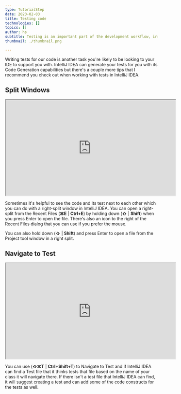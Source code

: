 ```yaml
---
type: TutorialStep
date: 2023-02-03
title: Testing code
technologies: []
topics: []
author: hs
subtitle: Testing is an important part of the development workflow, irrespective of where you do it in the process.
thumbnail: ./thumbnail.png

---
```


Writing tests for our code is another task you're likely to be looking to your IDE to support you with. IntelliJ IDEA can generate your tests for you with its Code Generation capabilities but there's a couple more tips that I recommend you check out when working with tests in IntelliJ IDEA. 

## Split Windows

<iframe width="560" height="315" src="https://www.youtube.com/embed/k7gUpiWRPiY" >
</iframe>

Sometimes it's helpful to see the code and its test next to each other which you can do with a right-split window in IntelliJ IDEA. You can open a right-split from the Recent Files (**⌘E** | **Ctrl+E**) by holding down (**⇧** | **Shift**) when you press Enter to open the file. There's also an icon to the right of the Recent Files dialog that you can use if you prefer the mouse.

You can also hold down (**⇧** | **Shift**) and press Enter to open a file from the Project tool window in a right split.

## Navigate to Test

<iframe width="560" height="315" src="https://www.youtube.com/embed/ky-LGO0_iq4" >
</iframe>

You can use (**⇧⌘T** | **Ctrl+Shift+T**) to Navigate to Test and if IntelliJ IDEA can find a Test file that it thinks tests that file based on the name of your class it will navigate there. If there isn't a test file that IntelliJ IDEA can find, it will suggest creating a test and can add some of the code constructs for the tests as well. 